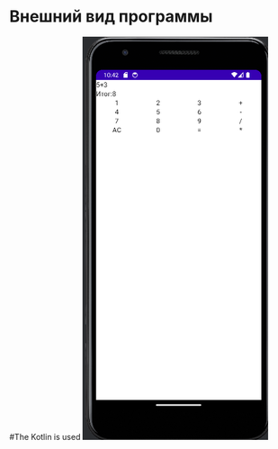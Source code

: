 # Внешний вид программы
#The Kotlin is used
![Иллюстрация к проекту](https://github.com/tiko34/AndroidKotlineComposeCalculate/blob/main/VJ%2Cbkmysqrfkmkrekznjh.png)
